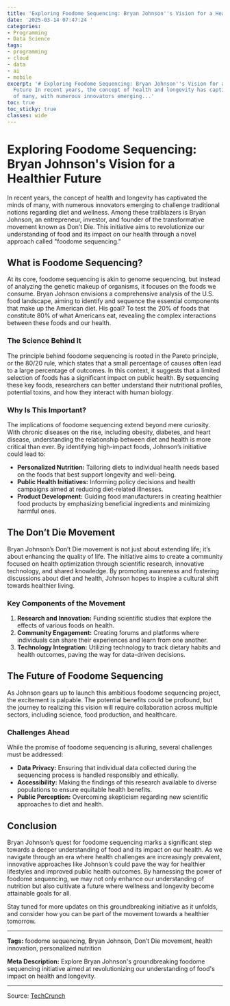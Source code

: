 ```yaml
---
title: 'Exploring Foodome Sequencing: Bryan Johnson''s Vision for a Healthier Future'
date: '2025-03-14 07:47:24 '
categories:
- Programming
- Data Science
tags:
- programming
- cloud
- data
- ai
- mobile
excerpt: '# Exploring Foodome Sequencing: Bryan Johnson''s Vision for a Healthier
  Future In recent years, the concept of health and longevity has captivated the minds
  of many, with numerous innovators emerging...'
toc: true
toc_sticky: true
classes: wide
---
```


# Exploring Foodome Sequencing: Bryan Johnson's Vision for a Healthier Future

In recent years, the concept of health and longevity has captivated the minds of many, with numerous innovators emerging to challenge traditional notions regarding diet and wellness. Among these trailblazers is Bryan Johnson, an entrepreneur, investor, and founder of the transformative movement known as Don’t Die. This initiative aims to revolutionize our understanding of food and its impact on our health through a novel approach called "foodome sequencing."

## What is Foodome Sequencing?

At its core, foodome sequencing is akin to genome sequencing, but instead of analyzing the genetic makeup of organisms, it focuses on the foods we consume. Bryan Johnson envisions a comprehensive analysis of the U.S. food landscape, aiming to identify and sequence the essential components that make up the American diet. His goal? To test the 20% of foods that constitute 80% of what Americans eat, revealing the complex interactions between these foods and our health.

### The Science Behind It

The principle behind foodome sequencing is rooted in the Pareto principle, or the 80/20 rule, which states that a small percentage of causes often lead to a large percentage of outcomes. In this context, it suggests that a limited selection of foods has a significant impact on public health. By sequencing these key foods, researchers can better understand their nutritional profiles, potential toxins, and how they interact with human biology.

### Why Is This Important?

The implications of foodome sequencing extend beyond mere curiosity. With chronic diseases on the rise, including obesity, diabetes, and heart disease, understanding the relationship between diet and health is more critical than ever. By identifying high-impact foods, Johnson’s initiative could lead to:

- **Personalized Nutrition:** Tailoring diets to individual health needs based on the foods that best support longevity and well-being.
- **Public Health Initiatives:** Informing policy decisions and health campaigns aimed at reducing diet-related illnesses.
- **Product Development:** Guiding food manufacturers in creating healthier food products by emphasizing beneficial ingredients and minimizing harmful ones.

## The Don’t Die Movement

Bryan Johnson’s Don’t Die movement is not just about extending life; it’s about enhancing the quality of life. The initiative aims to create a community focused on health optimization through scientific research, innovative technology, and shared knowledge. By promoting awareness and fostering discussions about diet and health, Johnson hopes to inspire a cultural shift towards healthier living.

### Key Components of the Movement

1. **Research and Innovation:** Funding scientific studies that explore the effects of various foods on health.
2. **Community Engagement:** Creating forums and platforms where individuals can share their experiences and learn from one another.
3. **Technology Integration:** Utilizing technology to track dietary habits and health outcomes, paving the way for data-driven decisions.

## The Future of Foodome Sequencing

As Johnson gears up to launch this ambitious foodome sequencing project, the excitement is palpable. The potential benefits could be profound, but the journey to realizing this vision will require collaboration across multiple sectors, including science, food production, and healthcare.

### Challenges Ahead

While the promise of foodome sequencing is alluring, several challenges must be addressed:
- **Data Privacy:** Ensuring that individual data collected during the sequencing process is handled responsibly and ethically.
- **Accessibility:** Making the findings of this research available to diverse populations to ensure equitable health benefits.
- **Public Perception:** Overcoming skepticism regarding new scientific approaches to diet and health.

## Conclusion

Bryan Johnson’s quest for foodome sequencing marks a significant step towards a deeper understanding of food and its impact on our health. As we navigate through an era where health challenges are increasingly prevalent, innovative approaches like Johnson’s could pave the way for healthier lifestyles and improved public health outcomes. By harnessing the power of foodome sequencing, we may not only enhance our understanding of nutrition but also cultivate a future where wellness and longevity become attainable goals for all.

Stay tuned for more updates on this groundbreaking initiative as it unfolds, and consider how you can be part of the movement towards a healthier tomorrow.

---

**Tags:** foodome sequencing, Bryan Johnson, Don’t Die movement, health innovation, personalized nutrition

**Meta Description:** Explore Bryan Johnson's groundbreaking foodome sequencing initiative aimed at revolutionizing our understanding of food's impact on health and longevity.

---

Source: [TechCrunch](https://techcrunch.com/2025/03/13/anti-aging-zealot-bryan-johnson-wants-to-start-foodome-sequencing/)
